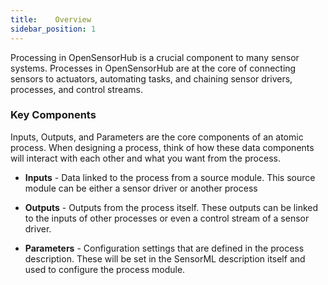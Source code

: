 ```yaml
---
title:    Overview
sidebar_position: 1
---
```


Processing in OpenSensorHub is a crucial component to many sensor systems. Processes in OpenSensorHub are at the core of connecting sensors to actuators, automating tasks, and chaining sensor drivers, processes, and control streams.


### Key Components

Inputs, Outputs, and Parameters are the core components of an atomic process. When designing a process, think of how these data components will interact with each other and what you want from the process.

- **Inputs** - Data linked to the process from a source module. This source module can be either a sensor driver or another process

- **Outputs** - Outputs from the process itself. These outputs can be linked to the inputs of other processes or even a control stream of a sensor driver.

- **Parameters** - Configuration settings that are defined in the process description. These will be set in the SensorML description itself and used to configure the process module.

